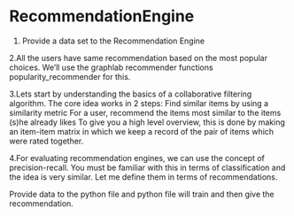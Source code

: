 # RecommendationEngine


1. Provide a data set to the Recommendation Engine


2.All the users have same recommendation based on the most popular choices. We’ll use the  graphlab recommender functions popularity_recommender for this.



3.Lets start by understanding the basics of a collaborative filtering algorithm. The core idea works in 2 steps:
Find similar items by using a similarity metric
For a user, recommend the items most similar to the items (s)he already likes
To give you a high level overview, this is done by making an item-item matrix in which we keep a record of the pair of items which were rated together.


4.For evaluating recommendation engines, we can use the concept of precision-recall. You must be familiar with this in terms of classification and the idea is very similar. Let me define them in terms of recommendations.



Provide data to the python file and python file will train and then give the recommendation.
